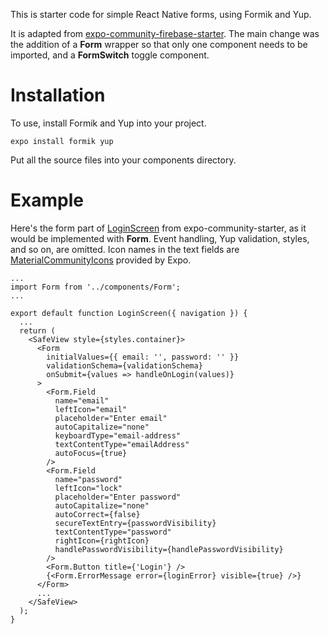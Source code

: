 This is starter code for simple React Native forms, using Formik and Yup.

It is adapted from 
[expo-community-firebase-starter](https://github.com/expo-community/expo-firebase-starter).
The main change was the addition of a **Form** wrapper so that only one component needs to be imported,
and a **FormSwitch** toggle component.

# Installation

To use, install Formik and Yup into your project.

```
expo install formik yup
```

Put all the source files into your components directory.

# Example

Here's the form part of [LoginScreen](https://github.com/expo-community/expo-firebase-starter/blob/master/screens/LoginScreen.js) from expo-community-starter, as it would be implemented with **Form**. 
Event handling, Yup validation, styles, and so on, are omitted. Icon
names in the text fields are [MaterialCommunityIcons](https://icons.expo.fyi/) provided by Expo.

```
...
import Form from '../components/Form';
...

export default function LoginScreen({ navigation }) {
  ...
  return (
    <SafeView style={styles.container}>
      <Form
        initialValues={{ email: '', password: '' }}
        validationSchema={validationSchema}
        onSubmit={values => handleOnLogin(values)}
      >
        <Form.Field
          name="email"
          leftIcon="email"
          placeholder="Enter email"
          autoCapitalize="none"
          keyboardType="email-address"
          textContentType="emailAddress"
          autoFocus={true}
        />
        <Form.Field
          name="password"
          leftIcon="lock"
          placeholder="Enter password"
          autoCapitalize="none"
          autoCorrect={false}
          secureTextEntry={passwordVisibility}
          textContentType="password"
          rightIcon={rightIcon}
          handlePasswordVisibility={handlePasswordVisibility}
        />
        <Form.Button title={'Login'} />
        {<Form.ErrorMessage error={loginError} visible={true} />}
      </Form>
      ...
    </SafeView>
  );
}
```